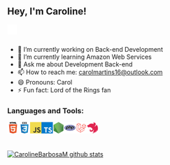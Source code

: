 ## Hey, I'm <a target="_blank">Caroline</a>!

<a href="https://www.linkedin.com/in/caroline-martins-42aaba107/" target="_blank"><img align="left" alt="Aakarsh B | LinkedIn" width="22px" src="https://github.com/Aakarsh-B/trying-repos/blob/master/linkedin.svg" /><a/>
  
<br />
<br/>

- 🔭 I’m currently working on Back-end Development 
- 🌱 I’m currently learning Amazon Web Services
- 💬 Ask me about Development Back-end
- 📫 How to reach me: carolmartins16@outlook.com
- 😄 Pronouns: Carol
- ⚡ Fun fact: Lord of the Rings fan

### Languages and Tools:


<a href="https://www.w3.org/html/" target="_blank"><img align="left" alt="HTML5" width="26px" src="https://raw.githubusercontent.com/github/explore/80688e429a7d4ef2fca1e82350fe8e3517d3494d/topics/html/html.png" /></a>
<a href="https://www.w3schools.com/css/" target="_blank"><img align="left" alt="CSS3" width="26px" src="https://raw.githubusercontent.com/github/explore/80688e429a7d4ef2fca1e82350fe8e3517d3494d/topics/css/css.png" /></a>
<a href="https://developer.mozilla.org/pt-BR/docs/Web/JavaScript" target="_blank"><img align="left" alt="JS" width="26px" src="https://raw.githubusercontent.com/github/explore/80688e429a7d4ef2fca1e82350fe8e3517d3494d/topics/javascript/javascript.png" /></a>
<a href="https://www.typescriptlang.org/docs/" target="_blank"><img align="left" alt="Typescript" width="26px" src="https://raw.githubusercontent.com/github/explore/80688e429a7d4ef2fca1e82350fe8e3517d3494d/topics/typescript/typescript.png" /></a>
<a href="https://nodejs.org/pt-br/docs/" target="_blank"><img align="left" alt="NODE" width="26px" src="https://raw.githubusercontent.com/github/explore/80688e429a7d4ef2fca1e82350fe8e3517d3494d/topics/nodejs/nodejs.png" /></a>
<a href="https://www.php.net/docs.php" target="_blank"><img align="left" alt="PHP" width="26px" src="https://raw.githubusercontent.com/github/explore/80688e429a7d4ef2fca1e82350fe8e3517d3494d/topics/php/php.png" /></a>
<a href="https://laravel.com/docs/8.x/readme" target="_blank"><img align="left" alt="Laravel" width="26px" src="https://raw.githubusercontent.com/github/explore/80688e429a7d4ef2fca1e82350fe8e3517d3494d/topics/laravel/laravel.png" /></a>
  <a href="https://laravel.com/docs/8.x/readme" target="_blank"><img align="left" alt="Nestjs" width="26px" src="https://raw.githubusercontent.com/github/explore/80688e429a7d4ef2fca1e82350fe8e3517d3494d/topics/nestjs/nestjs.png" /></a>

<br />
<br />
<br/>


[![CarolineBarbosaM github stats](https://github-readme-stats.vercel.app/api?username=CarolineBarbosaM&include_all_commits=true&count_private=true&show_icons=true&line_height=20&title_color=FF00FF&icon_color=FF00FF&text_color=FFFFFF&bg_color=0D1117)](https://github.com/anuraghazra/github-readme-stats)
